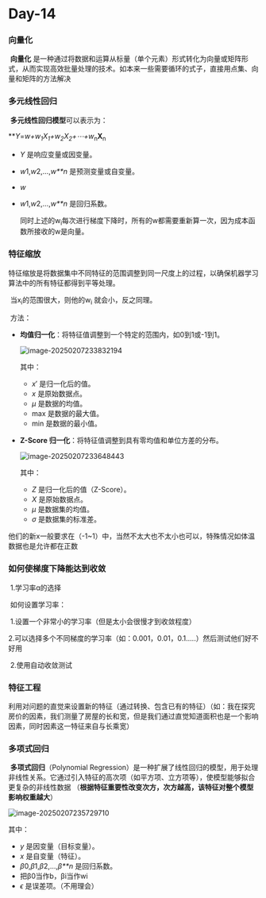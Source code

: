 # Day-14

### 向量化

​      **向量化** 是一种通过将数据和运算从标量（单个元素）形式转化为向量或矩阵形式，从而实现高效批量处理的技术。如本来一些需要循环的式子，直接用点集、向量和矩阵的方法解决

### 多元线性回归

​     **多元线性回归模型**可以表示为：

​     ***Y*=*w+*w*<sub>1</sub>*X*<sub>1</sub>+*w*<sub>2</sub>*X*<sub>2</sub>+⋯+*w**<sub>n</sub>**X**<sub>n</sub>

 

- *Y* 是响应变量或因变量。

- *w*1,*w*2,…,*w**n* 是预测变量或自变量。

- *w*

- *w*1,*w*2,…,*w**n* 是回归系数。

  同时上述的w<sub>i</sub>每次进行梯度下降时，所有的w都需要重新算一次，因为成本函数所接收的w是向量。



### 特征缩放

​        特征缩放是将数据集中不同特征的范围调整到同一尺度上的过程，以确保机器学习算法中的所有特征都得到平等处理。

​	当x<sub>i</sub>的范围很大，则他的w<sub>i</sub> 就会小，反之同理。

​	方法：

- **均值归一化**：将特征值调整到一个特定的范围内，如0到1或-1到1。

  ![image-20250207233832194](C:\Users\为什么捉妖\AppData\Roaming\Typora\typora-user-images\image-20250207233832194.png)

  其中：

  - *x*′ 是归一化后的值。
  - *x* 是原始数据点。
  - *μ* 是数据的均值。
  - max 是数据的最大值。
  - min 是数据的最小值。

- **Z-Score 归一化**：将特征值调整到具有零均值和单位方差的分布。

  ![image-20250207233648443](C:\Users\为什么捉妖\AppData\Roaming\Typora\typora-user-images\image-20250207233648443.png)

  其中：

  - *Z* 是归一化后的值（Z-Score）。
  - *X* 是原始数据点。
  - *μ* 是数据集的均值。
  - *σ* 是数据集的标准差。

​	他们的新x一般要求在（-1~1）中，当然不太大也不太小也可以，特殊情况如体温数据也是允许都在正数

### 如何使梯度下降能达到收敛

​	1.学习率ɑ的选择

​		如何设置学习率：

​			1.设置一个非常小的学习率（但是太小会很慢才到收敛程度）

​			2.可以选择多个不同梯度的学习率（如：0.001，0.01，0.1.....）然后测试他们好不好用

​         2.使用自动收敛测试

### 特征工程

​	利用对问题的直觉来设置新的特征（通过转换、包含已有的特征）（如：我在探究房价的因素，我们测量了房屋的长和宽，但是我们通过直觉知道面积也是一个影响因素，同时因素这一特征来自与长乘宽）

### 多项式回归

​	**多项式回归**（Polynomial Regression）是一种扩展了线性回归的模型，用于处理非线性关系。它通过引入特征的高次项（如平方项、立方项等），使模型能够拟合更复杂的非线性数据 （**根据特征重要性改变次方，次方越高，该特征对整个模型影响权重越大**）

![image-20250207235729710](C:\Users\为什么捉妖\AppData\Roaming\Typora\typora-user-images\image-20250207235729710.png)

其中：

- *y* 是因变量（目标变量）。
- *x* 是自变量（特征）。
- *β*0,*β*1,*β*2,…,*β**n* 是回归系数。
- 把β0当作b，βi当作wi
- *ϵ* 是误差项。（不用理会）